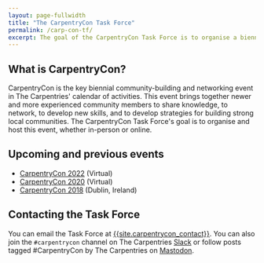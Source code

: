 ```yaml
---
layout: page-fullwidth
title: "The CarpentryCon Task Force"
permalink: /carp-con-tf/
excerpt: The goal of the CarpentryCon Task Force is to organise a biennual conference to bring together members of the global Carpentries community and others who share our core values.
---
```



## What is CarpentryCon?

CarpentryCon is the key biennial community-building and networking event in The Carpentries' calendar of activities. This event brings together newer and more experienced community members to share knowledge, to network, to develop new skills, and to develop strategies for building strong local communities.  The CarpentryCon Task Force's goal is to organise and host this event, whether in-person or online. 

## Upcoming and previous events

* [CarpentryCon 2022](https://2022.carpentrycon.org/) (Virtual)
* [CarpentryCon 2020](https://2020.carpentrycon.org/) (Virtual)
* [CarpentryCon 2018](https://2018.carpentrycon.org/) (Dublin, Ireland)

## Contacting the Task Force

You can email the Task Force at [{{site.carpentrycon_contact}}](mailto:{{site.carpentrycon_contact}}). You can also join the `#carpentrycon` channel on The Carpentries [Slack]({{site.slack_invite}}) or follow posts tagged #CarpentryCon by The Carpentries on [Mastodon](https://hachyderm.io/@thecarpentries).
